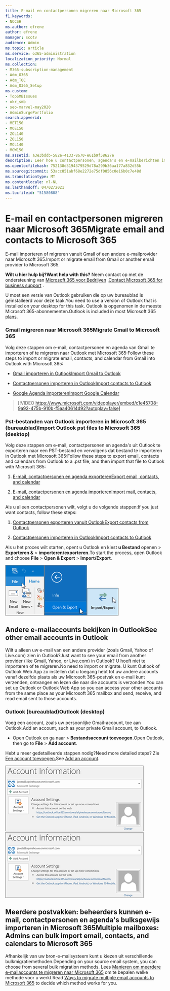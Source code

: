 ```yaml
---
title: E-mail en contactpersonen migreren naar Microsoft 365
f1.keywords:
- NOCSH
ms.author: efrene
author: efrene
manager: scotv
audience: Admin
ms.topic: article
ms.service: o365-administration
localization_priority: Normal
ms.collection:
- M365-subscription-management
- Adm_O365
- Adm_TOC
- Adm_O365_Setup
ms.custom:
- TopSMBIssues
- okr_smb
- seo-marvel-may2020
- AdminSurgePortfolio
search.appverid:
- MET150
- MOE150
- ZOL140
- ZOL150
- MOL140
- MOW150
ms.assetid: a3e3bddb-582e-4133-8670-e61b9f58627e
description: Leer hoe u contactpersonen, agenda's en e-mailberichten importeert vanuit Gmail of een andere e-mailprovider en deze migreert naar Microsoft 365.
ms.openlocfilehash: 752138d3194379529d78a299b36aa177a832d55b
ms.sourcegitcommit: 53acc851abf68e2272e75df0856c0e16b0c7e48d
ms.translationtype: MT
ms.contentlocale: nl-NL
ms.lasthandoff: 04/02/2021
ms.locfileid: "51580808"
---
```

# <a name="migrate-email-and-contacts-to-microsoft-365"></a><span data-ttu-id="9f538-103">E-mail en contactpersonen migreren naar Microsoft 365</span><span class="sxs-lookup"><span data-stu-id="9f538-103">Migrate email and contacts to Microsoft 365</span></span>

<span data-ttu-id="9f538-104">E-mail importeren of migreren vanuit Gmail of een andere e-mailprovider naar Microsoft 365.</span><span class="sxs-lookup"><span data-stu-id="9f538-104">Import or migrate email from Gmail or another email provider to Microsoft 365.</span></span>
  
 <span data-ttu-id="9f538-105">**Wilt u hier hulp bij?**</span><span class="sxs-lookup"><span data-stu-id="9f538-105">**Want help with this?**</span></span>  <span data-ttu-id="9f538-106">Neem contact op met de ondersteuning van [Microsoft 365 voor Bedrijven](../contact-support-for-business-products.md) .</span><span class="sxs-lookup"><span data-stu-id="9f538-106">[Contact Microsoft 365 for business support](../contact-support-for-business-products.md) .</span></span> 
  
<span data-ttu-id="9f538-107">U moet een versie van Outlook gebruiken die op uw bureaublad is geïnstalleerd voor deze taak.</span><span class="sxs-lookup"><span data-stu-id="9f538-107">You need to use a version of Outlook that is installed on your desktop for this task.</span></span> <span data-ttu-id="9f538-108">Outlook is opgenomen in de [](https://go.microsoft.com/fwlink/p/?LinkId=723731)meeste Microsoft 365-abonnementen.</span><span class="sxs-lookup"><span data-stu-id="9f538-108">Outlook is included in most Microsoft 365 [plans](https://go.microsoft.com/fwlink/p/?LinkId=723731).</span></span>
  
### <a name="migrate-gmail-to-microsoft-365"></a><span data-ttu-id="9f538-109">Gmail migreren naar Microsoft 365</span><span class="sxs-lookup"><span data-stu-id="9f538-109">Migrate Gmail to Microsoft 365</span></span>

<span data-ttu-id="9f538-110">Volg deze stappen om e-mail, contactpersonen en agenda van Gmail te importeren of te migreren naar Outlook met Microsoft 365:</span><span class="sxs-lookup"><span data-stu-id="9f538-110">Follow these steps to import or migrate email, contacts, and calendar from Gmail into Outlook with Microsoft 365:</span></span>
  
- [<span data-ttu-id="9f538-111">Gmail importeren in Outlook</span><span class="sxs-lookup"><span data-stu-id="9f538-111">Import Gmail to Outlook</span></span>](https://support.microsoft.com/office/20fdb8f2-fed8-4b14-baf0-bf04b9c44bf7)
    
- [<span data-ttu-id="9f538-112">Contactpersonen importeren in Outlook</span><span class="sxs-lookup"><span data-stu-id="9f538-112">Import contacts to Outlook</span></span>](https://support.microsoft.com/office/bb796340-b58a-46c1-90c7-b549b8f3c5f8)
    
- [<span data-ttu-id="9f538-113">Google Agenda importeren</span><span class="sxs-lookup"><span data-stu-id="9f538-113">Import Google Calendar</span></span>](https://support.microsoft.com/office/098ed60c-936b-41fb-83d6-7e3786437330)
    
> [!VIDEO https://www.microsoft.com/videoplayer/embed/c1e45708-9a92-475b-910b-f5aa40614d92?autoplay=false]
  
### <a name="import-outlook-pst-files-to-microsoft-365-desktop"></a><span data-ttu-id="9f538-114">Pst-bestanden van Outlook importeren in Microsoft 365 (bureaublad)</span><span class="sxs-lookup"><span data-stu-id="9f538-114">Import Outlook pst files to Microsoft 365 (desktop)</span></span>

<span data-ttu-id="9f538-115">Volg deze stappen om e-mail, contactpersonen en agenda's uit Outlook te exporteren naar een PST-bestand en vervolgens dat bestand te importeren in Outlook met Microsoft 365:</span><span class="sxs-lookup"><span data-stu-id="9f538-115">Follow these steps to export email, contacts and calendars from Outlook to a .pst file, and then import that file to Outlook with Microsoft 365:</span></span>
  
1. [<span data-ttu-id="9f538-116">E-mail, contactpersonen en agenda exporteren</span><span class="sxs-lookup"><span data-stu-id="9f538-116">Export email, contacts, and calendar</span></span>](https://support.microsoft.com/office/14252b52-3075-4e9b-be4e-ff9ef1068f91)
    
2. [<span data-ttu-id="9f538-117">E-mail, contactpersonen en agenda importeren</span><span class="sxs-lookup"><span data-stu-id="9f538-117">Import mail, contacts, and calendar</span></span>](https://support.microsoft.com/office/431a8e9a-f99f-4d5f-ae48-ded54b3440ac)
    
<span data-ttu-id="9f538-118">Als u alleen contactpersonen wilt, volgt u de volgende stappen:</span><span class="sxs-lookup"><span data-stu-id="9f538-118">If you just want contacts, follow these steps:</span></span>
  
1. [<span data-ttu-id="9f538-119">Contactpersonen exporteren vanuit Outlook</span><span class="sxs-lookup"><span data-stu-id="9f538-119">Export contacts from Outlook</span></span>](https://support.microsoft.com/office/10f09abd-643c-4495-bb80-543714eca73f)
    
2. [<span data-ttu-id="9f538-120">Contactpersonen importeren in Outlook</span><span class="sxs-lookup"><span data-stu-id="9f538-120">Import contacts to Outlook</span></span>](https://support.microsoft.com/office/bb796340-b58a-46c1-90c7-b549b8f3c5f8)
    
<span data-ttu-id="9f538-121">Als u het proces wilt starten, opent u Outlook en kiest **u Bestand** openen \> **Exporteren &amp;** \> **importeren/exporteren.**</span><span class="sxs-lookup"><span data-stu-id="9f538-121">To start the process, open Outlook and choose **File** \> **Open &amp; Export** \> **Import/Export**.</span></span>
  
![Menu Bestand in Outlook 2016](../../media/2f1c39a5-177e-4052-9dd8-90c0d140be2c.png)![Opdracht &amp; Exporteren openen in Outlook 2016](../../media/eecab6df-c372-45b1-8a8a-2f6d7af0dd68.png)![Knop Importeren/exporteren in Outlook 2016](../../media/ed90ae47-20db-4be1-b0c0-826008432c6e.png)
  
## <a name="see-other-email-accounts-in-outlook"></a><span data-ttu-id="9f538-125">Andere e-mailaccounts bekijken in Outlook</span><span class="sxs-lookup"><span data-stu-id="9f538-125">See other email accounts in Outlook</span></span>

<span data-ttu-id="9f538-126">Wilt u alleen uw e-mail van een andere provider (zoals Gmail, Yahoo of Live.com) zien in Outlook?</span><span class="sxs-lookup"><span data-stu-id="9f538-126">Just want to see your email from another provider (like Gmail, Yahoo, or Live.com) in Outlook?</span></span> <span data-ttu-id="9f538-127">U hoeft niet te importeren of te migreren.</span><span class="sxs-lookup"><span data-stu-id="9f538-127">No need to import or migrate.</span></span> <span data-ttu-id="9f538-128">U kunt Outlook of Outlook Web App zo instellen dat u toegang hebt tot uw andere accounts vanaf dezelfde plaats als uw Microsoft 365-postvak en e-mail kunt verzenden, ontvangen en lezen die naar die accounts is verzonden.</span><span class="sxs-lookup"><span data-stu-id="9f538-128">You can set up Outlook or Outlook Web App so you can access your other accounts from the same place as your Microsoft 365 mailbox and send, receive, and read email sent to those accounts.</span></span>
  
### <a name="outlook-desktop"></a><span data-ttu-id="9f538-129">Outlook (bureaublad)</span><span class="sxs-lookup"><span data-stu-id="9f538-129">Outlook (desktop)</span></span>

<span data-ttu-id="9f538-130">Voeg een account, zoals uw persoonlijke Gmail-account, toe aan Outlook.</span><span class="sxs-lookup"><span data-stu-id="9f538-130">Add an account, such as your private Gmail account, to Outlook.</span></span>
  
- <span data-ttu-id="9f538-131">Open Outlook en  ga naar \> **Bestandsaccount toevoegen.**</span><span class="sxs-lookup"><span data-stu-id="9f538-131">Open Outlook, then go to **File** \> **Add account**.</span></span>
    
<span data-ttu-id="9f538-132">Hebt u meer gedetailleerde stappen nodig?</span><span class="sxs-lookup"><span data-stu-id="9f538-132">Need more detailed steps?</span></span> <span data-ttu-id="9f538-133">Zie [Een account toevoegen.](https://support.microsoft.com/office/6e27792a-9267-4aa4-8bb6-c84ef146101b)</span><span class="sxs-lookup"><span data-stu-id="9f538-133">See [Add an account](https://support.microsoft.com/office/6e27792a-9267-4aa4-8bb6-c84ef146101b).</span></span>
  
<span data-ttu-id="9f538-134">[![Schermafbeelding met outlook-accountgegevenspagina in de backstage-weergave.](../../media/6a7fa106-1077-4351-9fe2-8eb00918b40a.png)](https://support.microsoft.com/office/6e27792a-9267-4aa4-8bb6-c84ef146101b)</span><span class="sxs-lookup"><span data-stu-id="9f538-134">[![Screenshot showing Outlook account information page in the backstage view.](../../media/6a7fa106-1077-4351-9fe2-8eb00918b40a.png)](https://support.microsoft.com/office/6e27792a-9267-4aa4-8bb6-c84ef146101b)</span></span>
  
## <a name="multiple-mailboxes-admins-can-bulk-import-email-contacts-and-calendars-to-microsoft-365"></a><span data-ttu-id="9f538-135">Meerdere postvakken: beheerders kunnen e-mail, contactpersonen en agenda's bulksgewijs importeren in Microsoft 365</span><span class="sxs-lookup"><span data-stu-id="9f538-135">Multiple mailboxes: Admins can bulk import email, contacts, and calendars to Microsoft 365</span></span>

<span data-ttu-id="9f538-136">Afhankelijk van uw bron-e-mailsysteem kunt u kiezen uit verschillende bulkmigratiemethoden.</span><span class="sxs-lookup"><span data-stu-id="9f538-136">Depending on your source email system, you can choose from several bulk migration methods.</span></span> <span data-ttu-id="9f538-137">Lees [Manieren om meerdere e-mailaccounts te migreren naar Microsoft 365](/Exchange/mailbox-migration/mailbox-migration) om te bepalen welke methode voor u werkt.</span><span class="sxs-lookup"><span data-stu-id="9f538-137">Read [Ways to migrate multiple email accounts to Microsoft 365](/Exchange/mailbox-migration/mailbox-migration) to decide which method works for you.</span></span>